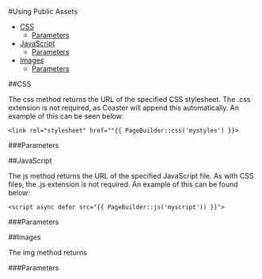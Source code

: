 #Using Public Assets
- [CSS](#css)
  - [Parameters](#parameters)
- [JavaScript](#javascript)
  - [Parameters](#parameters)
- [Images](#images)
  - [Parameters](#parameters)

##CSS

The css method returns the URL of the specified CSS stylesheet. The .css extension is not required, as Coaster will append this automatically. An example of this can be seen below:

`<link rel="stylesheet" href=""{{ PageBuilder::css('mystyles') }}>`

###Parameters



##JavaScript

The js method returns the URL of the specified JavaScript file. As with CSS files, the .js extension is not required. An example of this can be found below:

`<script async defer src="{{ PageBuilder::js('myscript')) }}">`

###Parameters



##Images

The img method returns 

###Parameters

